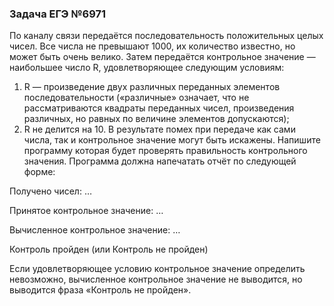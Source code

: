 ### Задача ЕГЭ №6971
По каналу связи передаётся последовательность положительных целых чисел. Все числа не превышают 1000, их количество известно, но может быть очень велико. Затем передаётся контрольное значение — наибольшее число R, удовлетворяющее следующим условиям:

1) R — произведение двух различных переданных элементов последовательности («различные» означает, что не рассматриваются квадраты переданных чисел, произведения различных, но равных по величине элементов допускаются);
2) R не делится на 10.
В результате помех при передаче как сами числа, так и контрольное значение могут быть искажены.
Напишите программу которая будет проверять правильность контрольного значения. Программа должна напечатать отчёт по следующей форме:

Получено чисел: …

Принятое контрольное значение: …

Вычисленное контрольное значение: …

Контроль пройден (или Контроль не пройден)

Если удовлетворяющее условию контрольное значение определить невозможно, вычисленное контрольное значение не выводится, но выводится фраза «Контроль не пройден».
